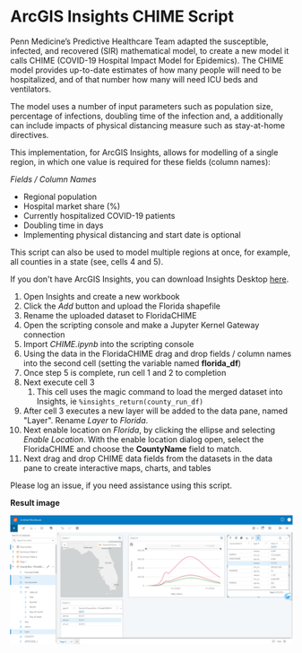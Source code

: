 # ArcGIS Insights CHIME Script

Penn Medicine’s Predictive Healthcare Team adapted the susceptible, infected, and recovered (SIR) mathematical model, to create a new model it calls CHIME (COVID-19 Hospital Impact Model for Epidemics). The CHIME model provides up-to-date estimates of how many people will need to be hospitalized, and of that number how many will need ICU beds and ventilators.

The model uses a number of input parameters such as population size, percentage of infections, doubling time of the infection and, a additionally can include impacts of physical distancing measure such as stay-at-home directives.

This implementation, for ArcGIS Insights, allows for modelling of a single region, in which one value is required for these fields (column names):

_Fields / Column Names_

* Regional population
* Hospital market share (%)
* Currently hospitalized COVID-19 patients
* Doubling time in days
* Implementing physical distancing and start date is optional

This script can also be used to model multiple regions at once, for example, all counties in a state (see, cells 4 and 5).   

If you don't have ArcGIS Insights, you can download Insights Desktop [here](https://www.esri.com/en-us/arcgis/products/arcgis-insights/resources/desktop-client-download).  
 
1. Open Insights and create a new workbook
2. Click the _Add_ button and upload the Florida shapefile
3. Rename the uploaded dataset to FloridaCHIME
4. Open the scripting console and make a Jupyter Kernel Gateway connection
5. Import _CHIME.ipynb_ into the scripting console
6. Using the data in the FloridaCHIME drag and drop fields / column names into the second cell (setting the variable named __florida_df__)
7. Once step 5 is complete, run cell 1 and 2 to completion
8. Next execute cell 3
    1. This cell uses the magic command to load the merged dataset into Insights, ie ``` %insights_return(county_run_df) ```
9. After cell 3 executes a new layer will be added to the data pane, named "Layer".  Rename _Layer_ to _Florida_.
10. Next enable location on _Florida_, by clicking the ellipse and selecting _Enable Location_.  With the enable location dialog open, select the FloridaCHIME and choose the __CountyName__ field to match. 
11. Next drag and drop CHIME data fields from the datasets in the data pane to create interactive maps, charts, and tables


Please log an issue, if you need assistance using this script.

 
__Result image__

![Insights Scripting w/ CHIME ](screenshot.png)